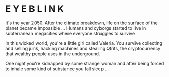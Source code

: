 # E Y E B L I N K

It's the year 2050. After the climate breakdown, life on the surface of the planet
became impossible ... Humans and cyborgs started to live in subterranean megacities where 
everyone struggles to survive. 

In this wicked world, you're a little girl called Valeria. You survive collecting and selling
junk, hacking machines and stealing Qtrits, the cryptocurrency that wealthy people uses in
the underground.  

One night you're kidnapped by some strange woman and after being forced to inhale some
kind of substance you fall sleep ...
